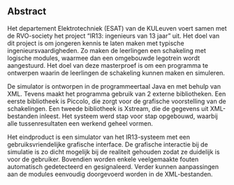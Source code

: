 Abstract
--------

Het departement Elektrotechniek (ESAT) van de KULeuven voert samen met
de RVO-society het project “IR13: ingenieurs van 13 jaar” uit. Het doel
van dit project is om jongeren kennis te laten maken met typische
ingenieursvaardigheden. Zo maken de leerlingen een schakeling met
logische modules, waarmee dan een omgebouwde legotrein wordt
aangestuurd. Het doel van deze masterproef is om een programma te
ontwerpen waarin de leerlingen de schakeling kunnen maken en simuleren.

De simulator is ontworpen in de programmeertaal Java en met behulp van
XML. Tevens maakt het programma gebruik van 2 externe bibliotheken. Een
eerste bibliotheek is Piccolo, die zorgt voor de grafische voorstelling
van de schakelingen. Een tweede bibliotheek is Xstream, die de gegevens
uit XML-bestanden inleest. Het systeem werd stap voor stap opgebouwd,
waarbij alle tussenresultaten een werkend geheel vormen.

Het eindproduct is een simulator van het IR13-systeem met een
gebruiksvriendelijke grafische interface. De grafische interactie bij de
simulatie is zo dicht mogelijk bij de realiteit gehouden zodat ze
duidelijk is voor de gebruiker. Bovendien worden enkele veelgemaakte
fouten automatisch gedetecteerd en gesignaleerd. Verder kunnen
aanpassingen aan de modules eenvoudig doorgevoerd worden in de
XML-bestanden.


